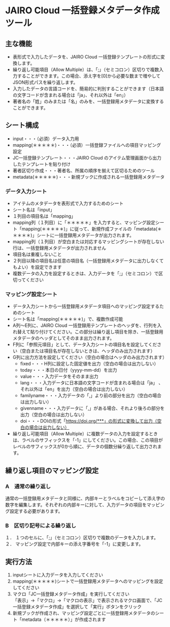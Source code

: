 # JAIRO Cloud 一括登録メタデータ作成ツール  
## 主な機能  
-	表形式で入力したデータを、JAIRO Cloud 一括登録テンプレートの形式に変換します。  
-	繰り返し可能項目（Allow Multiple）は、「;」（セミコロン）区切りで複数入力することができます。この場合、添え字を[0]から必要な数まで増やしてJSON形式パスを繰り返します。  
-	入力したデータの言語コードを、簡易的に判別することができます（日本語の文字コードが含まれる場合は「ja」、それ以外は「en」）  
-	著者名の「姓」のみまたは「名」のみを、一括登録用メタデータに変換することができます。  
## シート構成
- input・・・（必須）データ入力用
- mapping(＊＊＊＊＊)・・・（必須）一括登録ファイルへの項目マッピング設定
- JC一括登録テンプレート・・・JAIRO Cloud のアイテム管理画面から出力したテンプレートを貼り付け
- 著者区切り作成・・・著者名、所属の順序を揃えて区切るためのツール
- metadata(＊＊＊＊＊)・・・新規ブックに作成される一括登録用メタデータ
### データ入力シート
-	アイテムのメタデータを表形式で入力するためのシート
-	シート名は「input」
-	１列目の項目名は「mapping」
-	mapping列（１列目）に「＊＊＊＊＊」を入力すると、マッピング設定シート「mapping(＊＊＊＊＊)」に従って、新規作成ファイルの「metadata(＊＊＊＊＊)」シートに一括登録用メタデータが出力されます。
-	mapping列（１列目）が空白または対応するマッピングシートが存在しない行は、一括登録用メタデータが出力されません
-	項目名は重複しないこと
-	２列目以降の項目名は任意の項目名（一括登録用メタデータに出力しなくてもよい）を設定できます
-	複数データの入力を設定するときは、入力データを「;」（セミコロン）で区切ってください
### マッピング設定シート
-	データ入力シートから一括登録用メタデータ項目へのマッピング設定するためのシート  
-	シート名は「mapping(＊＊＊＊＊)」で、複数作成可能  
-	A列～E列に、JAIRO Cloud 一括登録用テンプレートのヘッダを、行列を入れ替えて貼り付けてください。この部分は繰り返し項目を除き、一括登録用メタデータのヘッダとしてそのまま出力されます。  
-	F列に「参照元項目」として、データ入力シートの項目名を設定してください（空白または項目名が存在しないときは、ヘッダのみ出力されます）  
-	G列に出力方法を設定してください（空白の場合はヘッダのみ出力されます）
    -	fixed・・・H列に設定した固定値を出力（空白の場合は出力しない）
    -	today・・・本日の日付（yyyy-mm-dd）を出力
    -	value・・・入力データをそのまま出力
    -	lang・・・入力データに日本語の文字コードが含まれる場合は「ja」 、それ以外は「en」を出力（空白の場合は出力しない）
    -	familyname・・・入力データの「,」より前の部分を出力（空白の場合は出力しない）
    -	givenname・・・入力データに「,」がある場合、それより後ろの部分を出力（空白の場合は出力しない）
    -	doi・・・DOIの形式「https://doi.org/***」の形式に変換して出力（空白の場合は出力しない）  
-	繰り返し可能項目（Allow Multiple）に複数データの入力を設定するときは、ラベルのサフィックスを「-1」にしてください。この場合、この項目がレベルのサフィックスが0から順に、データの個数分繰り返して出力されます。  
## 繰り返し項目のマッピング設定
### A　通常の繰り返し  
通常の一括登録用メタデータと同様に、内部キーとラベルをコピーして添え字の数字を編集します。それぞれの内部キーに対して、入力データの項目をマッピング設定する必要があります。  
### B　区切り記号による繰り返し  
１．	１つのセルに、「;」（セミコロン）区切りで複数のデータを入力します。  
２．	マッピング設定で内部キーの添え字番号を「-1」に変更します。  
## 実行方法  
1.	inputシートに入力データを入力してください  
2.	mapping(＊＊＊＊＊)シートで一括登録用メタデータへのマッピングを設定してください  
3.	マクロ「JC一括登録メタデータ作成」を実行してください  
「表示」→「マクロ」→「マクロの表示」で表示されるマクロ画面で、「JC一括登録メタデータ作成」を選択して「実行」ボタンをクリック  
4.	新規ブックが作成され、マッピング設定ごとに一括登録用メタデータのシート「metadata（＊＊＊＊＊）」が作成されます  

